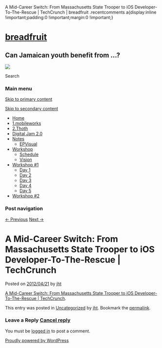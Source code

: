   A Mid-Career Switch: From Massachusetts State Trooper to iOS Developer-To-The-Rescue | TechCrunch | breadfruit    .recentcomments a{display:inline !important;padding:0 !important;margin:0 !important;}

[breadfruit](http://j4u2.com/breadfruit-static/ "breadfruit")
=============================================================

Can Jamaican youth benefit from …?
----------------------------------

 [![](http://j4u2.com/breadfruit-static/wp-content/uploads/2012/04/vecr-1000x288.jpeg)](http://j4u2.com/breadfruit-static/) 

Search  

### Main menu

[Skip to primary content](#content "Skip to primary content")

[Skip to secondary content](#secondary "Skip to secondary content")

*   [Home](http://j4u2.com/breadfruit-static/)
*   [1.mobileworks](http://j4u2.com/breadfruit-static/mobileworks/)
*   [2.Thoth](http://j4u2.com/breadfruit-static/thoth/)
*   [Digital Jam 2.0](http://j4u2.com/breadfruit-static/digi-jam/)
*   [Notes](http://j4u2.com/breadfruit-static/notes/)
    *   [EPVisual](http://j4u2.com/breadfruit-static/notes/ep-visual/)
*   [Workshop](http://j4u2.com/breadfruit-static/workshop/)
    *   [Schedule](http://j4u2.com/breadfruit-static/workshop/schedule/)
    *   [Vision](http://j4u2.com/breadfruit-static/workshop/vision-page/)
*   [Workshop #1](http://j4u2.com/breadfruit-static/workshop-1/)
    *   [Day 1](http://j4u2.com/breadfruit-static/workshop-1/day-1/)
    *   [Day 2](http://j4u2.com/breadfruit-static/workshop-1/day-2/)
    *   [Day 3](http://j4u2.com/breadfruit-static/workshop-1/day-3/)
    *   [Day 4](http://j4u2.com/breadfruit-static/workshop-1/day-4/)
    *   [Day 5](http://j4u2.com/breadfruit-static/workshop-1/day-5/)
*   [Workshop #2](http://j4u2.com/breadfruit-static/workshop-2/)

### Post navigation

[← Previous](http://j4u2.com/breadfruit-static/2012/04/21/scripting-news-its-definitely-a-bubble/) [Next →](http://j4u2.com/breadfruit-static/2012/04/21/y-chromosome-results-john-henry-thompson/)

A Mid-Career Switch: From Massachusetts State Trooper to iOS Developer-To-The-Rescue | TechCrunch
=================================================================================================

Posted on [2012/04/21](http://j4u2.com/breadfruit-static/2012/04/21/a-mid-career-switch-from-massachusetts-state-trooper-to-ios-developer-to-the-rescue-techcrunch/ "1:35 am") by [jht](http://j4u2.com/breadfruit-static/author/jht/ "View all posts by jht")

[A Mid-Career Switch: From Massachusetts State Trooper to iOS Developer-To-The-Rescue | TechCrunch](http://techcrunch.com/2012/04/20/smoopa-state-trooper-ios-development/).

This entry was posted in [Uncategorized](http://j4u2.com/breadfruit-static/category/uncategorized/) by [jht](http://j4u2.com/breadfruit-static/author/jht/). Bookmark the [permalink](http://j4u2.com/breadfruit-static/2012/04/21/a-mid-career-switch-from-massachusetts-state-trooper-to-ios-developer-to-the-rescue-techcrunch/ "Permalink to A Mid-Career Switch: From Massachusetts State Trooper to iOS Developer-To-The-Rescue | TechCrunch").

### Leave a Reply [Cancel reply](/breadfruit/2012/04/21/a-mid-career-switch-from-massachusetts-state-trooper-to-ios-developer-to-the-rescue-techcrunch/#respond)

You must be [logged in](http://j4u2.com/breadfruit-static/wp-login.php) to post a comment.

[Proudly powered by WordPress](http://wordpress.org/ "Semantic Personal Publishing Platform")